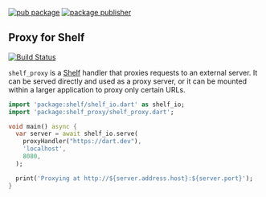 [![pub package](https://img.shields.io/pub/v/shelf_proxy.svg)](https://pub.dev/packages/shelf_proxy)
[![package publisher](https://img.shields.io/pub/publisher/shelf_proxy.svg)](https://pub.dev/packages/shelf_proxy/publisher)

## Proxy for Shelf

[![Build Status](https://github.com/dart-lang/shelf/workflows/Dart%20CI/badge.svg)](https://github.com/dart-lang/shelf/actions?query=workflow%3A"Dart+CI"+branch%3Amaster)

`shelf_proxy` is a [Shelf][] handler that proxies requests to an external
server. It can be served directly and used as a proxy server, or it can be
mounted within a larger application to proxy only certain URLs.

[Shelf]: https://pub.dev/packages/shelf

```dart
import 'package:shelf/shelf_io.dart' as shelf_io;
import 'package:shelf_proxy/shelf_proxy.dart';

void main() async {
  var server = await shelf_io.serve(
    proxyHandler("https://dart.dev"),
    'localhost',
    8080,
  );

  print('Proxying at http://${server.address.host}:${server.port}');
}
```
